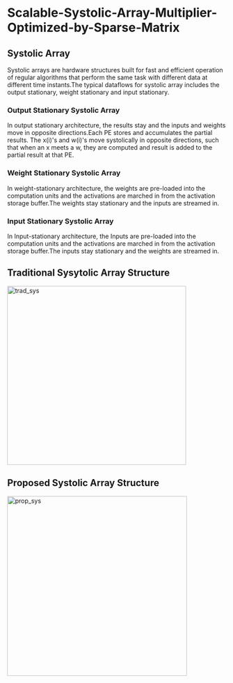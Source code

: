 # Scalable-Systolic-Array-Multiplier-Optimized-by-Sparse-Matrix

## Systolic Array
Systolic arrays are hardware structures built for fast and efficient operation of regular algorithms that perform the same task with different data at different time instants.The typical dataflows for systolic array includes the output stationary, weight stationary and input stationary.

### Output Stationary Systolic Array
In output stationary architecture, the results stay and the inputs and weights move in opposite directions.Each PE stores and accumulates the partial results. The x(i)'s and w(i)'s move systolically in opposite directions, such that when an x meets a w, they are computed and result is added to the partial result at that PE.
### Weight Stationary Systolic Array
In weight-stationary architecture, the weights are pre-loaded into the computation units and the activations are marched in from the activation storage buffer.The weights stay stationary and the inputs are streamed in.
### Input Stationary Systolic Array
In Input-stationary architecture, the Inputs are pre-loaded into the computation units and the activations are marched in from the activation storage buffer.The inputs stay stationary and the weights are streamed in. 

## Traditional Sysytolic Array Structure

<img width="411" alt="trad_sys" src="https://user-images.githubusercontent.com/62790565/231377915-721fb2e0-b571-447d-96cb-5566a283bdb0.png">

## Proposed Systolic Array Structure

<img width="413" alt="prop_sys" src="https://user-images.githubusercontent.com/62790565/231378627-911d48df-6139-4c0d-b587-f5bce096ba1f.png">

